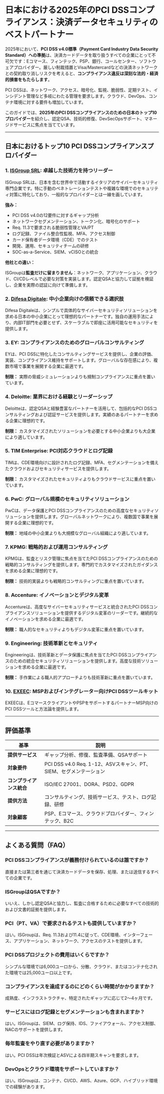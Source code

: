 # 日本における2025年のPCI DSSコンプライアンス：決済データセキュリティのベストパートナー

2025年において、**PCI DSS v4.0標準（Payment Card Industry Data Security Standard）への準拠**は、決済カードデータを取り扱うすべての企業にとって不可欠です：Eコマース、フィンテック、PSP、銀行、コールセンター、ソフトウェアプロバイダー。厳しい制裁措置とVisa/Mastercardなどの決済ネットワークとの契約取り消しリスクを考えると、**コンプライアンス違反は深刻な法的・経済的損害をもたらします**。

PCI DSSは、ネットワーク、アクセス、暗号化、監視、脆弱性、定期テスト、インシデント管理など多岐にわたる管理を要求します。クラウド、DevOps、コンテナ環境に対する要件も増加しています。

このガイドでは、**2025年のPCI DSSコンプライアンスのための日本のトップ10プロバイダー**を紹介し、認定QSA、技術的修復、DevSecOpsサポート、マネージドサービスに焦点を当てています。

---

## 日本におけるトップ10 PCI DSSコンプライアンスプロバイダー

### 1. [ISGroup SRL](https://www.isgroup.it/it/index.html): 卓越した技術力を持つリーダー

ISGroup SRLは、日本を含む世界中で活動するイタリアのサイバーセキュリティ専門企業です。特に手動のペネトレーションテストや複雑な環境でのセキュリティ対策に特化しており、一般的なプロバイダーとは一線を画しています。

**強み：**

- PCI DSS v4.0の12要件に対するギャップ分析
- ネットワークセグメンテーション、トークン化、暗号化のサポート
- Req. 11.3で要求される脆弱性管理とVA/PT
- ログ記録、ファイル整合性監視、MFA、アクセス制御
- カード保有者データ環境（CDE）でのテスト
- 開発、運用、セキュリティチームの研修
- SOC-as-a-Service、SIEM、vCISOとの統合

**他社との違い：**

ISGroupは**監査だけに留まりません**：ネットワーク、アプリケーション、クラウド、CI/CDレベルで必要な対策を実装します。認定QSAと協力して証拠を検証し、企業を実際の認証に向けて準備します。

### 2. [Difesa Digitale](https://www.difesadigitale.it/): 中小企業向けの信頼できる選択肢

Difesa Digitaleは、シンプルで具体的なサイバーセキュリティソリューションを求める日本の中小企業にとって理想的なパートナーです。独自の運用手法により、内部IT部門を必要とせず、スケーラブルで即座に活用可能なセキュリティを提供します。

### 3. EY: コンプライアンスのためのグローバルコンサルティング

EYは、PCI DSSに特化したコンサルティングサービスを提供し、企業の評価、実装、コンプライアンス維持をサポートします。グローバルな存在感により、複数市場で事業を展開する企業に最適です。

**制限：** 実際の脅威シミュレーションよりも規制コンプライアンスに重点を置いています。

### 4. Deloitte: 業界における経験とリーダーシップ

Deloitteは、認定QSAと経験豊富なパートナーを活用して、包括的なPCI DSSコンサルティングおよび認証サービスを提供します。実績のあるパートナーを求める企業に理想的です。

**制限：** カスタマイズされたソリューションを必要とする中小企業よりも大企業により適しています。

### 5. TIM Enterprise: PCI対応クラウドとログ記録

TIMは、CDE環境向けに設計されたログ記録、MFA、セグメンテーションを備えたクラウドおよびセキュリティサービスを提供します。

**制限：** カスタマイズされたセキュリティよりもクラウドサービスに重点を置いています。

### 6. PwC: グローバル規模のセキュリティソリューション

PwCは、データ保護とPCI DSSコンプライアンスのための高度なセキュリティソリューションを提供します。グローバルネットワークにより、複数国で事業を展開する企業に理想的です。

**制限：** 地域の中小企業よりも大規模なグローバル組織により適しています。

### 7. KPMG: 戦略的および運用コンサルティング

KPMGは、監査とリスク管理に焦点を当てたPCI DSSコンプライアンスのための戦略的コンサルティングを提供します。専門的でカスタマイズされたガイダンスを求める企業に理想的です。

**制限：** 技術的実装よりも戦略的コンサルティングに重点を置いています。

### 8. Accenture: イノベーションとデジタル変革

Accentureは、高度なサイバーセキュリティサービスと統合されたPCI DSSコンプライアンスソリューションを提供するデジタル変革のリーダーです。継続的なイノベーションを求める企業に最適です。

**制限：** 職人的なセキュリティよりもデジタル変革に重点を置いています。

### 9. Engineering: 技術革新とセキュリティ

Engineeringは、技術革新とデータ保護に焦点を当てたPCI DSSコンプライアンスのための統合セキュリティソリューションを提供します。高度な技術ソリューションを求める企業に最適です。

**制限：** 手作業による職人的アプローチよりも技術革新に重点を置いています。

### 10. [EXEEC](https://exeec.com/): MSPおよびインテグレーター向けPCI DSSツールキット

EXEECは、EコマースクライアントやPSPをサポートするパートナーMSP向けのPCI DSSツールと方法論を提供します。

---

## 評価基準

| 基準                        | 説明                                                                 |
|-------------------------------|------------------------------------------------------------------------------|
| **提供サービス**            | ギャップ分析、修復、監査準備、QSAサポート                     |
| **対象要件**          | PCI DSS v4.0 Req. 1-12、ASVスキャン、PT、SIEM、セグメンテーション                     |
| **コンプライアンス統合**    | ISO/IEC 27001、DORA、PSD2、GDPR                                              |
| **提供方法**                   | コンサルティング、技術サービス、テスト、ログ記録、研修                       |
| **対象顧客**                     | PSP、Eコマース、クラウドプロバイダー、フィンテック、B2C                                 |

---

## よくある質問（FAQ）

### PCI DSSコンプライアンスが義務付けられているのは誰ですか？
直接または第三者を通じて決済カードデータを保存、処理、または送信するすべての企業です。

### ISGroupはQSAですか？
いいえ、しかし認定QSAと協力し、監査に合格するために必要なすべての技術的および文書的証拠を提供します。

### PCI（PT、VA）で要求されるテストも提供していますか？
はい。ISGroupは、Req. 11.3および11.4に従って、CDE環境、インターフェース、アプリケーション、ネットワーク、アクセスのテストを提供します。

### PCI DSSプロジェクトの費用はいくらですか？
シンプルな環境では6,000ユーロから、分散、クラウド、またはコンテナ化された環境では25,000ユーロ以上です。

### コンプライアンスを達成するのにどのくらい時間がかかりますか？
成熟度、インフラストラクチャ、特定されたギャップに応じて2〜4ヶ月です。

### サービスにはログ記録とセグメンテーションも含まれますか？
はい。ISGroupは、SIEM、ログ保持、IDS、ファイアウォール、アクセス制御、NACのサポートを提供します。

### 毎年監査をやり直す必要がありますか？
はい。PCI DSSは年次検証とASVによる四半期スキャンを要求します。

### DevOpsとクラウド環境をサポートしていますか？
はい。ISGroupは、コンテナ、CI/CD、AWS、Azure、GCP、ハイブリッド環境での経験があります。

